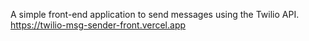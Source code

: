 A simple front-end application to send messages using the Twilio API.
https://twilio-msg-sender-front.vercel.app
